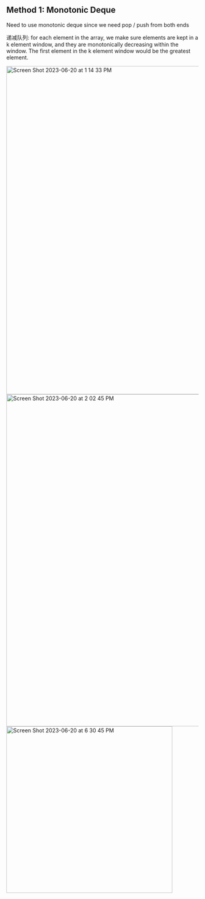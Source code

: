 ## Method 1: Monotonic Deque

Need to use monotonic deque since we need pop / push from both ends

递减队列: for each element in the array, we make sure elements are kept in a k element window, and they are monotonically decreasing within the window. The first element in the k element window would be the greatest element.

<img width="857" alt="Screen Shot 2023-06-20 at 1 14 33 PM" src="https://github.com/MaiJi97/Leetcode/assets/106039830/9fbb5162-f057-45ee-ae51-7196ec862554.png">

<img width="867" alt="Screen Shot 2023-06-20 at 2 02 45 PM" src="https://github.com/MaiJi97/Leetcode/assets/106039830/8e8a790a-d844-4cd7-9545-35dc33bed571.png">

<img width="435" alt="Screen Shot 2023-06-20 at 6 30 45 PM" src="https://github.com/MaiJi97/Leetcode/assets/106039830/7c3ad19b-880c-421b-9317-222485207104.png">
